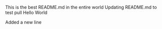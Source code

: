 This is the best README.md in the entire world
Updating README.md to test pull
Hello World

Added a new line

